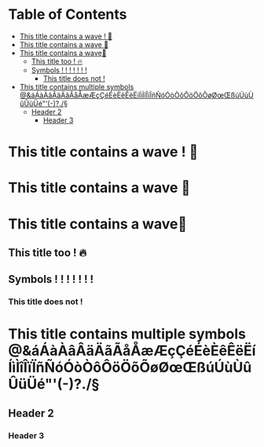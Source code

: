 [](mdtoc)
# Table of Contents

* [This title contains a wave ! :ocean:](#this-title-contains-a-wave--ocean)
* [This title contains a wave :ocean:](#this-title-contains-a-wave-ocean)
* [This title contains a wave:ocean:](#this-title-contains-a-waveocean)
	* [This title too ! :fire:](#this-title-too--fire)
	* [Symbols ! ! ! !  !   !    !](#symbols-------------)
		* [This title does not !](#this-title-does-not-)
* [This title contains multiple symbols @&áÁàÀâÂäÄãÃåÅæÆçÇéÉèÈêÊëËíÍìÌîÎïÏñÑóÓòÒôÔöÖõÕøØœŒßúÚùÙûÛüÜé"'(-)?./§](#this-title-contains-multiple-symbols-ááààââääããååææççééèèêêëëííììîîïïññóóòòôôööõõøøœœßúúùùûûüüé-)
	* [Header 2](#header-2)
		* [Header 3](#header-3)
[](/mdtoc)

# This title contains a wave ! :ocean:

# This title contains a wave :ocean:

# This title contains a wave:ocean:

## This title too ! :fire:

## Symbols ! ! ! !  !   !    !

### This title does not !

# This title contains multiple symbols @&áÁàÀâÂäÄãÃåÅæÆçÇéÉèÈêÊëËíÍìÌîÎïÏñÑóÓòÒôÔöÖõÕøØœŒßúÚùÙûÛüÜé"'(-)?./§

## Header 2

### Header 3